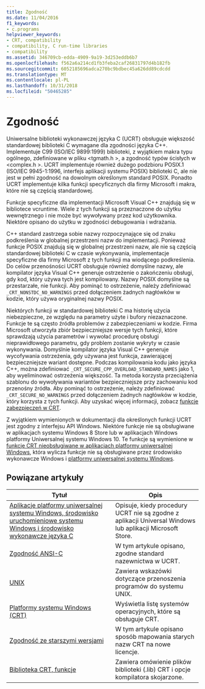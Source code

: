 ```yaml
---
title: Zgodność
ms.date: 11/04/2016
f1_keywords:
- c.programs
helpviewer_keywords:
- CRT, compatibility
- compatibility, C run-time libraries
- compatibility
ms.assetid: 346709cb-edda-4909-9a19-3d253eddb6b7
ms.openlocfilehash: f562a6a214cd1fb3feba2caf26831797d4b182fb
ms.sourcegitcommit: 6052185696adca270bc9bdbec45a626dd89cdcdd
ms.translationtype: MT
ms.contentlocale: pl-PL
ms.lasthandoff: 10/31/2018
ms.locfileid: "50465285"
---
```

# <a name="compatibility"></a>Zgodność

Uniwersalne biblioteki wykonawczej języka C (UCRT) obsługuje większość standardowej biblioteki C wymagane dla zgodności języka C++. Implementuje C99 (ISO/IEC 9899:1999) biblioteki, z wyjątkiem makra typu ogólnego, zdefiniowane w pliku \<tgmath.h >, a zgodność typów ścisłych w \<complex.h >. UCRT implementuje również dużego podzbioru POSIX.1 (ISO/IEC 9945-1:1996, interfejs aplikacji systemu POSIX) biblioteki C, ale nie jest w pełni zgodność na dowolnym określonym standard POSIX.  Ponadto UCRT implementuje kilka funkcji specyficznych dla firmy Microsoft i makra, które nie są częścią standardowej.

Funkcje specyficzne dla implementacji Microsoft Visual C++ znajdują się w bibliotece vcruntime.  Wiele z tych funkcji są przeznaczone do użytku wewnętrznego i nie może być wywoływany przez kod użytkownika. Niektóre opisano do użytku w zgodności debugowania i wdrażania.

C++ standard zastrzega sobie nazwy rozpoczynające się od znaku podkreślenia w globalnej przestrzeni nazw do implementacji. Ponieważ funkcje POSIX znajdują się w globalnej przestrzeni nazw, ale nie są częścią standardowej biblioteki C w czasie wykonywania, implementacje specyficzne dla firmy Microsoft z tych funkcji ma wiodącego podkreślenia. Do celów przenośności UCRT obsługuje również domyślne nazwy, ale kompilator języka Visual C++ generuje ostrzeżenie o zakończeniu obsługi, gdy kod, który używa tych jest kompilowany. Nazwy POSIX domyślne są przestarzałe, nie funkcji. Aby pominąć to ostrzeżenie, należy zdefiniować `_CRT_NONSTDC_NO_WARNINGS` przed dołączeniem żadnych nagłówków w kodzie, który używa oryginalnej nazwy POSIX.

Niektórych funkcji w standardowej biblioteki C ma historię użycia niebezpieczne, ze względu na parametry użyte i bufory niezaznaczone. Funkcje te są często źródła problemów z zabezpieczeniami w kodzie. Firma Microsoft utworzyła zbiór bezpieczniejsze wersje tych funkcji, które sprawdzają użycia parametrów i wywołać procedurę obsługi nieprawidłowego parametru, gdy problem zostanie wykryty w czasie wykonywania.  Domyślnie kompilator języka Visual C++ generuje wycofywania ostrzeżenia, gdy używana jest funkcja, zawierającej bezpieczniejsze wariant dostępne. Podczas kompilowania kodu jako języka C++, można zdefiniować `_CRT_SECURE_CPP_OVERLOAD_STANDARD_NAMES` jako 1, aby wyeliminować ostrzeżenia większość. Ta metoda korzysta przeciążenia szablonu do wywoływania wariantów bezpieczniejsze przy zachowaniu kod przenośny źródła. Aby pominąć to ostrzeżenie, należy zdefiniować `_CRT_SECURE_NO_WARNINGS` przed dołączeniem żadnych nagłówków w kodzie, który korzysta z tych funkcji. Aby uzyskać więcej informacji, zobacz [funkcje zabezpieczeń w CRT](../c-runtime-library/security-features-in-the-crt.md).

Z wyjątkiem wymienionych w dokumentacji dla określonych funkcji UCRT jest zgodny z interfejsu API Windows.  Niektóre funkcje nie są obsługiwane w aplikacjach systemu Windows 8 Store lub w aplikacjach Windows platformy Uniwersalnej systemu Windows 10. Te funkcje są wymienione w [funkcje CRT nieobsługiwane w aplikacjach platformy uniwersalnej Windows](../cppcx/crt-functions-not-supported-in-universal-windows-platform-apps.md), która wylicza funkcje nie są obsługiwane przez środowisko wykonawcze Windows i [platformy uniwersalnej systemu Windows](/uwp).

## <a name="related-articles"></a>Powiązane artykuły

|Tytuł|Opis|
|-----------|-----------------|
|[Aplikacje platformy uniwersalnej systemu Windows, środowisko uruchomieniowe systemu Windows i środowisko wykonawcze języka C](../c-runtime-library/windows-store-apps-the-windows-runtime-and-the-c-run-time.md)|Opisuje, kiedy procedury UCRT nie są zgodne z aplikacji Universal Windows lub aplikacji Microsoft Store.|
|[Zgodność ANSI-C](../c-runtime-library/ansi-c-compliance.md)|W tym artykule opisano, zgodne standard nazewnictwa w UCRT.|
|[UNIX](../c-runtime-library/unix.md)|Zawiera wskazówki dotyczące przenoszenia programów do systemu UNIX.|
|[Platformy systemu Windows (CRT)](../c-runtime-library/windows-platforms-crt.md)|Wyświetla listę systemów operacyjnych, które są obsługuje CRT.|
|[Zgodność ze starszymi wersjami](../c-runtime-library/backward-compatibility.md)|W tym artykule opisano sposób mapowania starych nazw CRT na nowe licencje.|
|[Biblioteka CRT, funkcje](../c-runtime-library/crt-library-features.md)|Zawiera omówienie plików biblioteki (.lib) CRT i opcje kompilatora skojarzone.|